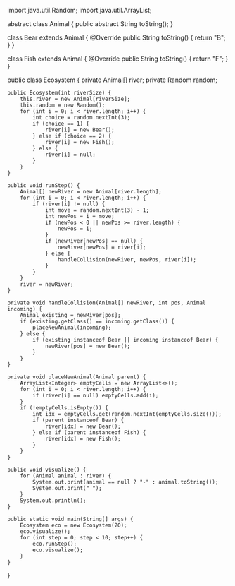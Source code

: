 import java.util.Random;
import java.util.ArrayList;

abstract class Animal {
    public abstract String toString();
}

class Bear extends Animal {
    @Override
    public String toString() {
        return "B";
    }
}

class Fish extends Animal {
    @Override
    public String toString() {
        return "F";
    }
}

public class Ecosystem {
    private Animal[] river;
    private Random random;

    public Ecosystem(int riverSize) {
        this.river = new Animal[riverSize];
        this.random = new Random();
        for (int i = 0; i < river.length; i++) {
            int choice = random.nextInt(3);
            if (choice == 1) {
                river[i] = new Bear();
            } else if (choice == 2) {
                river[i] = new Fish();
            } else {
                river[i] = null;
            }
        }
    }

    public void runStep() {
        Animal[] newRiver = new Animal[river.length];
        for (int i = 0; i < river.length; i++) {
            if (river[i] != null) {
                int move = random.nextInt(3) - 1;
                int newPos = i + move;
                if (newPos < 0 || newPos >= river.length) {
                    newPos = i;
                }
                if (newRiver[newPos] == null) {
                    newRiver[newPos] = river[i];
                } else {
                    handleCollision(newRiver, newPos, river[i]);
                }
            }
        }
        river = newRiver;
    }

    private void handleCollision(Animal[] newRiver, int pos, Animal incoming) {
        Animal existing = newRiver[pos];
        if (existing.getClass() == incoming.getClass()) {
            placeNewAnimal(incoming);
        } else {
            if (existing instanceof Bear || incoming instanceof Bear) {
                newRiver[pos] = new Bear();
            }
        }
    }

    private void placeNewAnimal(Animal parent) {
        ArrayList<Integer> emptyCells = new ArrayList<>();
        for (int i = 0; i < river.length; i++) {
            if (river[i] == null) emptyCells.add(i);
        }
        if (!emptyCells.isEmpty()) {
            int idx = emptyCells.get(random.nextInt(emptyCells.size()));
            if (parent instanceof Bear) {
                river[idx] = new Bear();
            } else if (parent instanceof Fish) {
                river[idx] = new Fish();
            }
        }
    }

    public void visualize() {
        for (Animal animal : river) {
            System.out.print(animal == null ? "-" : animal.toString());
            System.out.print(" ");
        }
        System.out.println();
    }

    public static void main(String[] args) {
        Ecosystem eco = new Ecosystem(20);
        eco.visualize();
        for (int step = 0; step < 10; step++) {
            eco.runStep();
            eco.visualize();
        }
    }
}
